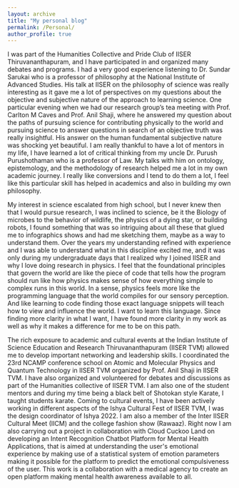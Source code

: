 ```yaml
---
layout: archive
title: "My personal blog"
permalink: /Personal/
author_profile: true
---
```


I was part of the Humanities Collective and Pride Club of IISER Thiruvananthapuram, and I have participated in and organized many debates and programs. I had a very good experience listening to Dr. Sundar Sarukai who is a professor of philosophy at the National Institute of Advanced Studies. His talk at IISER on the philosophy of science was really interesting as it gave me a lot of perspectives on my questions about the objective and subjective nature of the approach to learning science. One particular evening when we had our research group’s tea meeting with Prof. Carlton M Caves and Prof. Anil Shaji, where he answered my question about the paths of pursuing science for contributing physically to the world and pursuing science to answer questions in search of an objective truth was really insightful. His answer on the human fundamental subjective nature was shocking yet beautiful. I am really thankful to have a lot of mentors in my life, I have learned a lot of critical thinking from my uncle Dr. Purush Purushothaman who is a professor of Law. My talks with him on ontology, epistemology, and the methodology of research helped me a lot in my own academic journey. I really like conversions and I tend to do them a lot, I feel like this particular skill has helped in academics and also in building my own philosophy. 

My interest in science escalated from high school, but I never knew then that I would pursue research, I was inclined to science, be it the Biology of microbes to the behavior of wildlife, the physics of a dying star, or building robots, I found something that was so intriguing about all these that glued me to infographics shows and had me sketching them, maybe as a way to understand them. Over the years my understanding refined with experience and I was able to understand what in this discipline excited me, and it was only during my undergraduate days that I realized why I joined IISER and why I love doing research in physics. I feel that the foundational principles that govern the world are like the piece of code that tells how the program should run like how physics makes sense of how everything simple to complex runs in this world. In a sense, physics feels more like the programming language that the world compiles for our sensory perception. And like learning to code finding those exact language snippets will teach how to view and influence the world. I want to learn this language. Since finding more clarity in what I want, I have found more clarity in my work as well as why it makes a difference for me to be on this path. 

The rich exposure to academic and cultural events at the Indian Institute of Science Education and Research Thiruvananthapuram (IISER TVM) allowed me to develop important networking and leadership skills. I coordinated the 23rd NCAMP conference school on Atomic and Molecular Physics and Quantum Technology in IISER TVM organized by Prof. Anil Shaji in IISER TVM. I have also organized and volunteered for debates and discussions as part of the Humanities collective of IISER TVM. I am also one of the student mentors and during my time being a black belt of Shotokan style Karate, I taught students karate. Coming to cultural events, I have been actively working in different aspects of the Ishya Cultural Fest of IISER TVM, I was the design coordinator of Ishya 2022. I am also a member of the Inter IISER Cultural Meet (IICM) and the college fashion show (Rawaaz). Right now I am also carrying out a project in collaboration with Cloud Cuckoo Land on developing an Intent Recognition Chatbot Platform for Mental Health Applications, that is aimed at understanding the user's emotional experience by making use of a statistical system of emotion parameters making it possible for the platform to predict the emotional compulsiveness of the user. This work is a collaboration with a medical agency to create an open platform making mental health awareness available to all. 